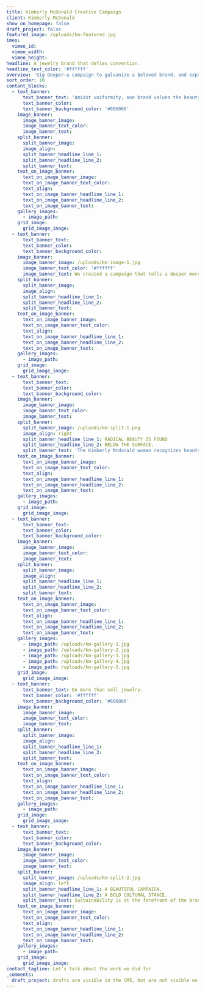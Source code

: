 ```yaml
---
title: Kimberly McDonald Creative Campaign
client: Kimberly McDonald
show_on_homepage: false
draft_project: false
featured_image: /uploads/km-featured.jpg
imeo:
  vimeo_id:
  vimeo_width:
  vimeo_height:
headline: A jewelry brand that defies convention.
headline_text_color: '#ffffff'
overview: 'Dig Deeper—a campaign to galvanize a beloved brand, and express its core beliefs.'
sort_order: 10
content_blocks:
  - text_banner:
      text_banner_text: 'Amidst uniformity, one brand values the beauty of imperfection.'
      text_banner_color:
      text_banner_background_color: '#606066'
    image_banner:
      image_banner_image:
      image_banner_text_color:
      image_banner_text:
    split_banner:
      split_banner_image:
      image_align:
      split_banner_headline_line_1:
      split_banner_headline_line_2:
      split_banner_text:
    text_on_image_banner:
      text_on_image_banner_image:
      text_on_image_banner_text_color:
      text_align:
      text_on_image_banner_headline_line_1:
      text_on_image_banner_headline_line_2:
      text_on_image_banner_text:
    gallery_images:
      - image_path:
    grid_image:
      grid_image_image:
  - text_banner:
      text_banner_text:
      text_banner_color:
      text_banner_background_color:
    image_banner:
      image_banner_image: /uploads/km-image-1.jpg
      image_banner_text_color: '#ffffff'
      image_banner_text: We created a campaign that tells a deeper more meaningful story.
    split_banner:
      split_banner_image:
      image_align:
      split_banner_headline_line_1:
      split_banner_headline_line_2:
      split_banner_text:
    text_on_image_banner:
      text_on_image_banner_image:
      text_on_image_banner_text_color:
      text_align:
      text_on_image_banner_headline_line_1:
      text_on_image_banner_headline_line_2:
      text_on_image_banner_text:
    gallery_images:
      - image_path:
    grid_image:
      grid_image_image:
  - text_banner:
      text_banner_text:
      text_banner_color:
      text_banner_background_color:
    image_banner:
      image_banner_image:
      image_banner_text_color:
      image_banner_text:
    split_banner:
      split_banner_image: /uploads/km-split-1.png
      image_align: right
      split_banner_headline_line_1: RADICAL BEAUTY IS FOUND
      split_banner_headline_line_2: BELOW THE SURFACE.
      split_banner_text: 'The Kimberly Mcdonald woman recognizes beauty in the unconventional. It exists at the intersection of nature, artistry and humanity. It manifests itself as passion and confidence rather than perfection.'
    text_on_image_banner:
      text_on_image_banner_image:
      text_on_image_banner_text_color:
      text_align:
      text_on_image_banner_headline_line_1:
      text_on_image_banner_headline_line_2:
      text_on_image_banner_text:
    gallery_images:
      - image_path:
    grid_image:
      grid_image_image:
  - text_banner:
      text_banner_text:
      text_banner_color:
      text_banner_background_color:
    image_banner:
      image_banner_image:
      image_banner_text_color:
      image_banner_text:
    split_banner:
      split_banner_image:
      image_align:
      split_banner_headline_line_1:
      split_banner_headline_line_2:
      split_banner_text:
    text_on_image_banner:
      text_on_image_banner_image:
      text_on_image_banner_text_color:
      text_align:
      text_on_image_banner_headline_line_1:
      text_on_image_banner_headline_line_2:
      text_on_image_banner_text:
    gallery_images:
      - image_path: /uploads/km-gallery-1.jpg
      - image_path: /uploads/km-gallery-2.jpg
      - image_path: /uploads/km-gallery-3.jpg
      - image_path: /uploads/km-gallery-4.jpg
      - image_path: /uploads/km-gallery-5.jpg
    grid_image:
      grid_image_image:
  - text_banner:
      text_banner_text: Do more than sell jewelry.
      text_banner_color: '#ffffff'
      text_banner_background_color: '#606066'
    image_banner:
      image_banner_image:
      image_banner_text_color:
      image_banner_text:
    split_banner:
      split_banner_image:
      image_align:
      split_banner_headline_line_1:
      split_banner_headline_line_2:
      split_banner_text:
    text_on_image_banner:
      text_on_image_banner_image:
      text_on_image_banner_text_color:
      text_align:
      text_on_image_banner_headline_line_1:
      text_on_image_banner_headline_line_2:
      text_on_image_banner_text:
    gallery_images:
      - image_path:
    grid_image:
      grid_image_image:
  - text_banner:
      text_banner_text:
      text_banner_color:
      text_banner_background_color:
    image_banner:
      image_banner_image:
      image_banner_text_color:
      image_banner_text:
    split_banner:
      split_banner_image: /uploads/km-split-2.jpg
      image_align: left
      split_banner_headline_line_1: A BEAUTIFUL CAMPAIGN.
      split_banner_headline_line_2: A BOLD CULTURAL STANCE.
      split_banner_text: Sustainability is at the forefront of the brand’s business practices and communications. The striking campaign platform provided an important opportunity to drive both brand and environmental awareness.
    text_on_image_banner:
      text_on_image_banner_image:
      text_on_image_banner_text_color:
      text_align:
      text_on_image_banner_headline_line_1:
      text_on_image_banner_headline_line_2:
      text_on_image_banner_text:
    gallery_images:
      - image_path:
    grid_image:
      grid_image_image:
contact_tagline: Let’s talk about the work we did for
_comments:
  draft_project: drafts are visible in the CMS, but are not visible on the live site
---
```



